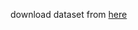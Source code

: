 download dataset from [here](https://drive.google.com/file/d/1PWzwvLd6RcISu5V_yyLlFdS85Hy7Gqd-/view?usp=sharing)
